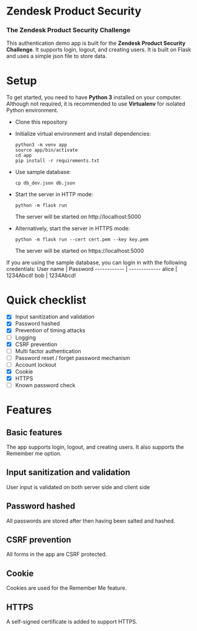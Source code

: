 # Zendesk Product Security
### The Zendesk Product Security Challenge
This authentication demo app is built for the **Zendesk Product Security Challenge**. It supports login, logout, and creating users. It is built on Flask and uses a simple json file to store data.

# Setup
To get started, you need to have **Python 3** installed on your computer. Although not required, it is recommended to use **Virtualenv** for isolated Python environment. 
- Clone this repository
- Initialize virtual environment and install dependencies:
  
  ```
  python3 -m venv app
  source app/bin/activate
  cd app
  pip install -r requirements.txt
  ```
- Use sample database:
  ```
  cp db_dev.json db.json
  ```
- Start the server in HTTP mode:
  ```
  python -m flask run 
  ```
  The server will be started on http://localhost:5000
- Alternatively, start the server in HTTPS mode:
  ```
  python -m flask run --cert cert.pem --key key.pem
  ```
  The server will be started on https://localhost:5000

If you are using the sample database, you can login in with the following credentials:
User name | Password
------------ | -------------
alice | 1234Abcd!
bob | 1234Abcd!
# Quick checklist
- [x] Input sanitization and validation
- [x] Password hashed
- [x] Prevention of timing attacks
- [ ] Logging
- [x] CSRF prevention
- [ ] Multi factor authentication
- [ ] Password reset / forget password mechanism
- [ ] Account lockout
- [x] Cookie
- [x] HTTPS
- [ ] Known password check

# Features
## Basic features
The app supports login, logout, and creating users. It also supports the Remember me option.
## Input sanitization and validation
User input is validated on both server side and client side
## Password hashed
All passwords are stored after then having been salted and hashed.
## CSRF prevention
All forms in the app are CSRF protected.
## Cookie
Cookies are used for the Remember Me feature.
## HTTPS
A self-signed certificate is added to support HTTPS.